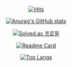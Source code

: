 <div align=center>

[![Hits](https://hits.seeyoufarm.com/api/count/incr/badge.svg?url=https%3A%2F%2Fgithub.com%2Fdowoonlee&count_bg=%2379C83D&title_bg=%23555555&icon=python.svg&icon_color=%234BA2D8&title=hits&edge_flat=false)](https://hits.seeyoufarm.com)

[![Anurag's GitHub stats](https://github-readme-stats.vercel.app/api?username=dowoonlee&theme=vision-friendly-dark)](https://github.com/anuraghazra/github-readme-stats?theme=radical)

[![Solved.ac 프로필](http://mazassumnida.wtf/api/v2/generate_badge?boj=dwlee717)](https://solved.ac/dwlee717)

[![Readme Card](https://github-readme-stats.vercel.app/api/pin/?username=dowoonlee&repo=TIL&theme=highcontrast)](https://github.com/anuraghazra/github-readme-stats)

[![Top Langs](https://github-readme-stats.vercel.app/api/top-langs/?username=dowoonlee&exclude_repo=github-readme-stats,dowoonlee.github.io&layout=compact&theme=dark)](https://github.com/anuraghazra/github-readme-stats)



</div>